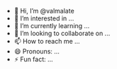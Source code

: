 - 👋 Hi, I’m @valmalate
- 👀 I’m interested in ...
- 🌱 I’m currently learning ...
- 💞️ I’m looking to collaborate on ...
- 📫 How to reach me ...
- 😄 Pronouns: ...
- ⚡ Fun fact: ...

<!---
valmalate/valmalate is a ✨ special ✨ repository because its `README.md` (this file) appears on your GitHub profile.
You can click the Preview link to take a look at your changes.
--->
